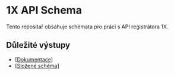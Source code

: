 # 1X API Schema

Tento repositář obsahuje schémata pro práci s API registrátora 1X.

## Důležité výstupy

* [[Dokumentace]](./docs/1x-api.md)
* [[Složené schéma]](./1x-api-schema.json)

